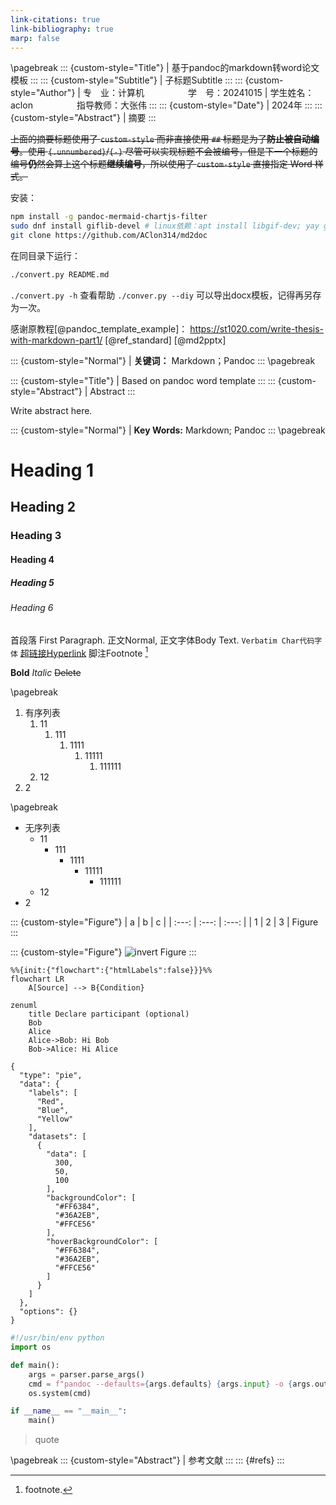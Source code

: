 ```yaml
---
link-citations: true
link-bibliography: true
marp: false
---
```

\pagebreak
::: {custom-style="Title"}
| 基于pandoc的markdown转word论文模板
:::
::: {custom-style="Subtitle"}
| 子标题Subtitle
:::
::: {custom-style="Author"}
| 专　业：计算机&emsp;&emsp;&emsp;&emsp;&emsp;学　号：20241015
| 学生姓名：aclon&emsp;&emsp;&emsp;&emsp;&emsp;指导教师：大张伟
:::
::: {custom-style="Date"}
| 2024年
:::
::: {custom-style="Abstract"}
| 摘要
:::

~~上面的摘要标题使用了 `custom-style` 而非直接使用 `##` 标题是为了**防止被自动编号**。使用 `{.unnumbered}`/`{-}` 尽管可以实现标题不会被编号，但是下一个标题的编号**仍**然会算上这个标题**继续编号**，所以使用了 `custom-style` 直接指定 Word 样式。~~

安装：
```sh
npm install -g pandoc-mermaid-chartjs-filter
sudo dnf install giflib-devel # linux依赖：apt install libgif-dev; yay giflib
git clone https://github.com/AClon314/md2doc
```

在同目录下运行：
```sh
./convert.py README.md
```
`./convert.py -h` 查看帮助
`./conver.py --diy` 可以导出docx模板，记得再另存为一次。

感谢原教程[@pandoc_template_example]： https://st1020.com/write-thesis-with-markdown-part1/
[@ref_standard]
[@md2pptx]

::: {custom-style="Normal"}
| **关键词：** Markdown；Pandoc
:::
\pagebreak

::: {custom-style="Title"}
| Based on pandoc word template
:::
::: {custom-style="Abstract"}
| Abstract
:::

Write abstract here.

::: {custom-style="Normal"}
| **Key Words:** Markdown; Pandoc
:::
\pagebreak

# Heading 1
## Heading 2
### Heading 3
#### Heading 4
##### Heading 5
###### Heading 6
首段落 First Paragraph.
正文Normal, 正文字体Body Text. `Verbatim Char代码字体` [超链接Hyperlink](https://github.com/AClon314 "mouse-over-hint") 脚注Footnote [^1]

[^1]: footnote.

**Bold** _Italic_ ~~Delete~~

\pagebreak

1. 有序列表
    1. 11
        1. 111
            1. 1111
                1. 11111
                    1. 111111
    1. 12
1. 2

\pagebreak
- 无序列表
  - 11
    - 111
      - 1111
        - 11111
          - 111111
  - 12
- 2



::: {custom-style="Figure"}
|   a   |   b   |   c   |
| :---: | :---: | :---: |
|   1   |   2   |   3   |
Figure
:::

::: {custom-style="Figure"}
![invert](https://api.star-history.com/svg?repos=AClon314/md2doc&type=Date)
Figure
:::

```{.mermaid format=svg}
%%{init:{"flowchart":{"htmlLabels":false}}}%%
flowchart LR
    A[Source] --> B{Condition}
```

```mermaid
zenuml
    title Declare participant (optional)
    Bob
    Alice
    Alice->Bob: Hi Bob
    Bob->Alice: Hi Alice
```

```chartjs
{
  "type": "pie",
  "data": {
    "labels": [
      "Red",
      "Blue",
      "Yellow"
    ],
    "datasets": [
      {
        "data": [
          300,
          50,
          100
        ],
        "backgroundColor": [
          "#FF6384",
          "#36A2EB",
          "#FFCE56"
        ],
        "hoverBackgroundColor": [
          "#FF6384",
          "#36A2EB",
          "#FFCE56"
        ]
      }
    ]
  },
  "options": {}
}
```

```python
#!/usr/bin/env python
import os

def main():
    args = parser.parse_args()
    cmd = f"pandoc --defaults={args.defaults} {args.input} -o {args.output}"
    os.system(cmd)

if __name__ == "__main__":
    main()
```

<!-- quote -->
> quote


\pagebreak
::: {custom-style="Abstract"}
| 参考文献
:::
::: {#refs}
:::
